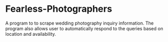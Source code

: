# Fearless-Photographers

A program to to scrape wedding photography inquiry information. The program also allows user to automatically respond to the queries based on location and availability. 
